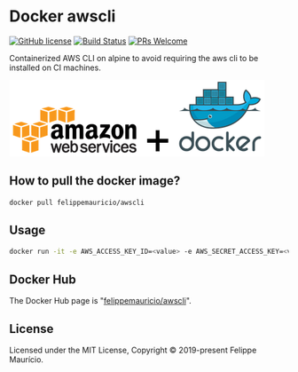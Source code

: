 # Docker awscli
[![GitHub license](https://img.shields.io/badge/license-MIT-blue.svg)](https://github.com/felippemauricio/docker-awscli/blob/master/LICENSE.md)
[![Build Status](https://travis-ci.org/felippemauricio/docker-awscli.svg?branch=master)](https://travis-ci.org/felippemauricio/docker-awscli)
[![PRs Welcome](https://img.shields.io/badge/PRs-welcome-brightgreen.svg)](https://github.com/felippemauricio/awscli/pulls)

Containerized AWS CLI on alpine to avoid requiring the aws cli to be installed on CI machines.

![](https://raw.githubusercontent.com/felippemauricio/docker-awscli/master/docs/images/aws-docker.png)

## How to pull the docker image?

```sh
docker pull felippemauricio/awscli
```

## Usage

```sh
docker run -it -e AWS_ACCESS_KEY_ID=<value> -e AWS_SECRET_ACCESS_KEY=<value> -e AWS_DEFAULT_REGION=<value> felippemauricio/awscli sh
```

## Docker Hub

The Docker Hub page is "[felippemauricio/awscli](https://hub.docker.com/r/felippemauricio/awscli)".

## License

Licensed under the MIT License, Copyright © 2019-present Felippe Maurício.


